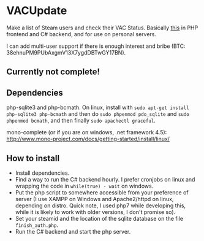 # VACUpdate
Make a list of Steam users and check their VAC Status. Basically [this](https://github.com/jung35/VacStatus) in PHP frontend and C# backend, and for use on personal servers.

I can add multi-user support if there is enough interest and bribe (BTC: 38ehnuPM9PUbAxgmV13X7ygdDBTwGY17BN).

## Currently not complete!

## Dependencies

php-sqlite3 and php-bcmath. On linux, install with `sudo apt-get install php-sqlite3 php-bcmath` and then do `sudo phpenmod pdo_sqlite` and `sudo phpenmod bcmath`, and then finally `sudo apachectl graceful`.

mono-complete (or if you are on windows, .net framework 4.5): http://www.mono-project.com/docs/getting-started/install/linux/

## How to install

 - Install dependencies.
 - Find a way to run the C# backend hourly. I prefer cronjobs on linux and wrapping the code in `while(true) - wait` on windows.
 - Put the php script to somewhere accessible from your preference of server (I use XAMPP on Windows and Apache2/httpd on linux, depending on distro. Quick note, I used php7 while developing this, while it is likely to work with older versions, I don't promise so). 
 - Set your steamid and the location of the sqlite database on the file `finish_auth.php`.
 - Run the C# backend and start the php server.
